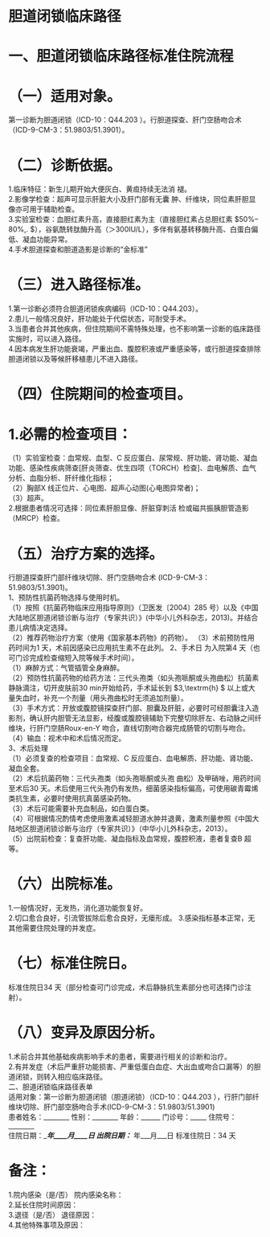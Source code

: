 # 胆道闭锁临床路径  
# 一、胆道闭锁临床路径标准住院流程  
# （一）适用对象。  
第一诊断为胆道闭锁（ICD-10：Q44.203 ）。行胆道探查、肝门空肠吻合术（ICD-9-CM-3：51.9803/51.3901）。  
# （二）诊断依据。  
1.临床特征：新生儿期开始大便灰白、黄疸持续无法消 褪。  
2.影像学检查：超声可显示肝脏大小及肝门部有无囊 肿、纤维块，同位素肝胆显像亦可用于辅助检查。  
3.实验室检查：血胆红素升高，直接胆红素为主（直接胆红素占总胆红素 $50\%–80\%\,. $），谷氨酰转肽酶升高（＞300IU/L），多伴有氨基转移酶升高、白蛋白偏低、凝血功能异常。  
4.手术胆道探查和胆道造影是诊断的“金标准”  
# （三）进入路径标准。  
1.第一诊断必须符合胆道闭锁疾病编码（ICD-10：Q44.203）。  
2.患儿一般情况良好，肝功能处于代偿状态，可耐受手术。  
3.当患者合并其他疾病，但住院期间不需特殊处理，也不影响第一诊断的临床路径实施时，可以进入路径。  
4.因本病发生肝功能衰竭，严重出血、腹腔积液或严重感染等，或行胆道探查排除胆道闭锁以及等候肝移植患儿不进入路径。  
# （四）住院期间的检查项目。  
# 1.必需的检查项目：  
（1）实验室检查：血常规、血型、C 反应蛋白、尿常规、肝功能、肾功能、凝血功能、感染性疾病筛查[肝炎筛查、优生四项（TORCH）检查]、血电解质、血气分析、血脂分析、肝纤维化指标；  
（2）胸部X 线正位片、心电图、超声心动图(心电图异常者)；  
（3）超声。  
2.根据患者情况可选择：同位素肝胆显像、肝脏穿刺活 检或磁共振胰胆管造影（MRCP）检查。  
# （五）治疗方案的选择。  
行胆道探查肝门部纤维块切除、肝门空肠吻合术 (ICD-9-CM-3：51.9803/51.3901)。  
1、预防性抗菌药物选择与使用时机。  
（1）按照《抗菌药物临床应用指导原则》（卫医发〔2004〕285 号）以及《中国大陆地区胆道闭锁诊断与治疗（专家共识）》(中华小儿外科杂志，2013)。并结合患儿病情决定选择。  
（2）推荐药物治疗方案（使用《国家基本药物》的药物）。 （3）术前预防性用药时间为1 天，术前因感染已应用抗生素不在此列。 2、手术日   为入院第4 天（也可门诊完成检查缩短入院等候手术时间）。  
（1）麻醉方式：气管插管全身麻醉。  
（2）预防性抗菌药物的给药方法：三代头孢类（如头孢哌酮或头孢曲松）抗菌素静脉滴注，切开皮肤前30 min开始给药，手术延长到 $3\,\textrm{h} $ 以上或大量失血时，补充一个剂量（用头孢曲松时无须追加剂量）。  
（3）手术方式：开放或腹腔镜探查肝门部、胆囊及肝脏，必要时可经胆囊注入造影剂，确认肝内胆管无法显影，经腹或腹腔镜辅助下完整切除肝左、右动脉之间纤维块，行肝门空肠Roux-en-Y 吻合，直线切割吻合器完成肠管的切割与吻合。  
（4）输血：视术中和术后情况而定。  
3、术后处理  
（1）必须复查的检查项目：血常规、C 反应蛋白、血电解质、肝功能、肾功能、凝血全套。  
（2）术后抗菌药物：三代头孢类（如头孢哌酮或头孢 曲松）及甲硝唑，用药时间至术后30 天。术后使用三代头孢仍有发热，细菌感染指标偏高，可使用碳青霉烯类抗生素，必要时使用抗真菌感染药物。  
（3）术后可能需要补充血制品，如白蛋白类。  
（4）可根据情况酌情考虑使用激素减轻胆道水肿并退黄，激素剂量参照《中国大陆地区胆道闭锁诊断与治疗（专家共识）》（中华小儿外科杂志，2013）。  
（5）出院前检查：复查肝功能、凝血指标及血常规，腹腔积液，患者复查B 超等。  
# （六）出院标准。  
1.一般情况好，无发热，消化道功能恢复好。  
2.切口愈合良好，引流管拔除后愈合良好，无瘘形成。 3.感染指标基本正常，无其他需要住院处理的并发症。  
# （七）标准住院日。  
标准住院日34 天（部分检查可门诊完成，术后静脉抗生素部分也可选择门诊注射）。  
# （八）变异及原因分析。  
1.术前合并其他基础疾病影响手术的患者，需要进行相关的诊断和治疗。  
2.有并发症（术后严重肝功能损害、严重低蛋白血症、大出血或吻合口漏等）的胆道闭锁，则转入相应临床路径。  
二、胆道闭锁临床路径表单  
适用对象：第一诊断为胆道闭锁（胆道闭锁）（ICD-10：Q44.203 ），行肝门部纤维块切除、肝门部空肠吻合手术(ICD-9-CM-3：51.9803/51.3901)  
患者姓名：________  性别：________ 年龄：______ 门诊号：_____  住院号：________  
住院日期：____年____月____日   出院日期：___ 年___月___日  标准住院日：34 天  
# 备注：  
1.院内感染（是/否）       院内感染名称：                    
2.延长住院时间原因：                                               
3.退径（是/否）     退径原因：                                      
4.其他特殊事项及原因：  